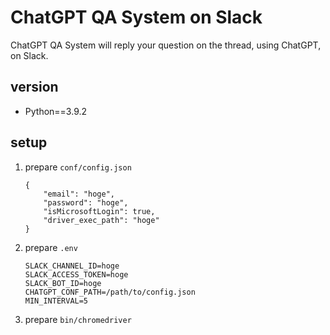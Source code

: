 # ChatGPT QA System on Slack

ChatGPT QA System will reply your question on the thread, using ChatGPT, on Slack.

## version

* Python==3.9.2

## setup

1. prepare `conf/config.json`
   ```
   {
       "email": "hoge",
       "password": "hoge",
       "isMicrosoftLogin": true,
       "driver_exec_path": "hoge"
   }
   ```
2. prepare `.env`
   ```
   SLACK_CHANNEL_ID=hoge
   SLACK_ACCESS_TOKEN=hoge
   SLACK_BOT_ID=hoge
   CHATGPT_CONF_PATH=/path/to/config.json
   MIN_INTERVAL=5
   ```
3. prepare `bin/chromedriver`
